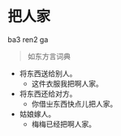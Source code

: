 # 把人家
ba3 ren2 ga
> 如东方言词典
- 将东西送给别人。
  - 这件衣服我把啊人家。
- 将东西还给对方。
  - 你借㞢东西快点儿把人家。
- 姑娘嫁人。
  - 梅梅已经把啊人家。

